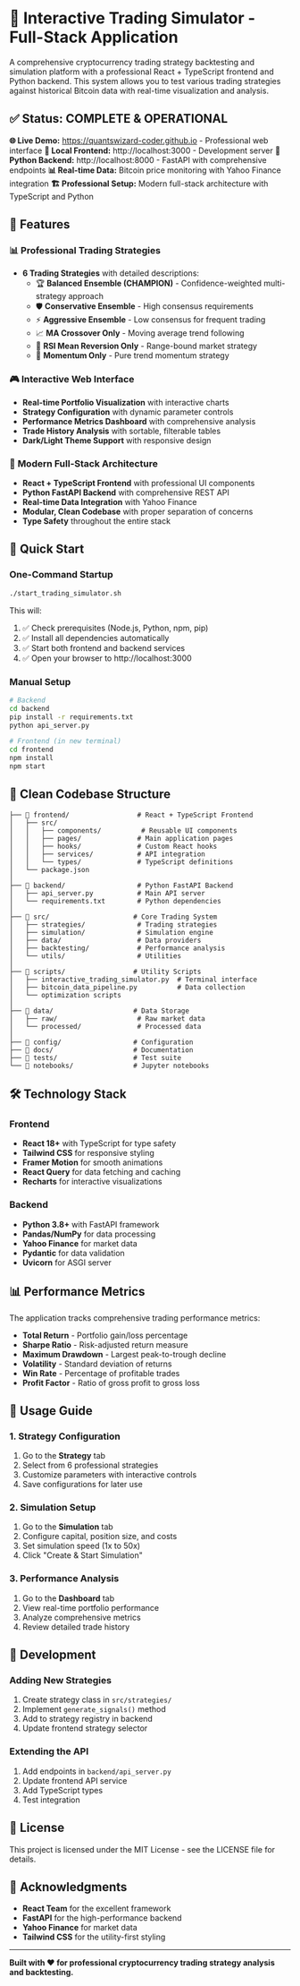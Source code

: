 # 🚀 Interactive Trading Simulator - Full-Stack Application

A comprehensive cryptocurrency trading strategy backtesting and simulation platform with a professional React + TypeScript frontend and Python backend. This system allows you to test various trading strategies against historical Bitcoin data with real-time visualization and analysis.

## ✅ **Status: COMPLETE & OPERATIONAL**

**🌐 Live Demo:** https://quantswizard-coder.github.io - Professional web interface
**🎯 Local Frontend:** http://localhost:3000 - Development server
**🔧 Python Backend:** http://localhost:8000 - FastAPI with comprehensive endpoints
**📊 Real-time Data:** Bitcoin price monitoring with Yahoo Finance integration
**🏗️ Professional Setup:** Modern full-stack architecture with TypeScript and Python

## 🎯 **Features**

### 📊 **Professional Trading Strategies**
- **6 Trading Strategies** with detailed descriptions:
  - 🏆 **Balanced Ensemble (CHAMPION)** - Confidence-weighted multi-strategy approach
  - 🛡️ **Conservative Ensemble** - High consensus requirements
  - ⚡ **Aggressive Ensemble** - Low consensus for frequent trading
  - 📈 **MA Crossover Only** - Moving average trend following
  - 🔄 **RSI Mean Reversion Only** - Range-bound market strategy
  - 🚀 **Momentum Only** - Pure trend momentum strategy

### 🎮 **Interactive Web Interface**
- **Real-time Portfolio Visualization** with interactive charts
- **Strategy Configuration** with dynamic parameter controls
- **Performance Metrics Dashboard** with comprehensive analysis
- **Trade History Analysis** with sortable, filterable tables
- **Dark/Light Theme Support** with responsive design

### 🔧 **Modern Full-Stack Architecture**
- **React + TypeScript Frontend** with professional UI components
- **Python FastAPI Backend** with comprehensive REST API
- **Real-time Data Integration** with Yahoo Finance
- **Modular, Clean Codebase** with proper separation of concerns
- **Type Safety** throughout the entire stack

## 🚀 **Quick Start**

### **One-Command Startup**
```bash
./start_trading_simulator.sh
```

This will:
1. ✅ Check prerequisites (Node.js, Python, npm, pip)
2. ✅ Install all dependencies automatically
3. ✅ Start both frontend and backend services
4. ✅ Open your browser to http://localhost:3000

### **Manual Setup**
```bash
# Backend
cd backend
pip install -r requirements.txt
python api_server.py

# Frontend (in new terminal)
cd frontend
npm install
npm start
```

## 📁 **Clean Codebase Structure**

```
├── 📁 frontend/                 # React + TypeScript Frontend
│   ├── src/
│   │   ├── components/          # Reusable UI components
│   │   ├── pages/              # Main application pages
│   │   ├── hooks/              # Custom React hooks
│   │   ├── services/           # API integration
│   │   └── types/              # TypeScript definitions
│   └── package.json
│
├── 📁 backend/                  # Python FastAPI Backend
│   ├── api_server.py           # Main API server
│   └── requirements.txt        # Python dependencies
│
├── 📁 src/                     # Core Trading System
│   ├── strategies/             # Trading strategies
│   ├── simulation/             # Simulation engine
│   ├── data/                   # Data providers
│   ├── backtesting/            # Performance analysis
│   └── utils/                  # Utilities
│
├── 📁 scripts/                 # Utility Scripts
│   ├── interactive_trading_simulator.py  # Terminal interface
│   ├── bitcoin_data_pipeline.py          # Data collection
│   └── optimization scripts
│
├── 📁 data/                    # Data Storage
│   ├── raw/                    # Raw market data
│   └── processed/              # Processed data
│
├── 📁 config/                  # Configuration
├── 📁 docs/                    # Documentation
├── 📁 tests/                   # Test suite
└── 📁 notebooks/               # Jupyter notebooks
```

## 🛠️ **Technology Stack**

### **Frontend**
- **React 18+** with TypeScript for type safety
- **Tailwind CSS** for responsive styling
- **Framer Motion** for smooth animations
- **React Query** for data fetching and caching
- **Recharts** for interactive visualizations

### **Backend**
- **Python 3.8+** with FastAPI framework
- **Pandas/NumPy** for data processing
- **Yahoo Finance** for market data
- **Pydantic** for data validation
- **Uvicorn** for ASGI server

## 📊 **Performance Metrics**

The application tracks comprehensive trading performance metrics:

- **Total Return** - Portfolio gain/loss percentage
- **Sharpe Ratio** - Risk-adjusted return measure
- **Maximum Drawdown** - Largest peak-to-trough decline
- **Volatility** - Standard deviation of returns
- **Win Rate** - Percentage of profitable trades
- **Profit Factor** - Ratio of gross profit to gross loss

## 🎯 **Usage Guide**

### **1. Strategy Configuration**
1. Go to the **Strategy** tab
2. Select from 6 professional strategies
3. Customize parameters with interactive controls
4. Save configurations for later use

### **2. Simulation Setup**
1. Go to the **Simulation** tab
2. Configure capital, position size, and costs
3. Set simulation speed (1x to 50x)
4. Click "Create & Start Simulation"

### **3. Performance Analysis**
1. Go to the **Dashboard** tab
2. View real-time portfolio performance
3. Analyze comprehensive metrics
4. Review detailed trade history

## 🔧 **Development**

### **Adding New Strategies**
1. Create strategy class in `src/strategies/`
2. Implement `generate_signals()` method
3. Add to strategy registry in backend
4. Update frontend strategy selector

### **Extending the API**
1. Add endpoints in `backend/api_server.py`
2. Update frontend API service
3. Add TypeScript types
4. Test integration

## 📄 **License**

This project is licensed under the MIT License - see the LICENSE file for details.

## 🙏 **Acknowledgments**

- **React Team** for the excellent framework
- **FastAPI** for the high-performance backend
- **Yahoo Finance** for market data
- **Tailwind CSS** for the utility-first styling

---

**Built with ❤️ for professional cryptocurrency trading strategy analysis and backtesting.**
